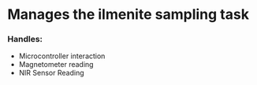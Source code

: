 # Manages the ilmenite sampling task

### Handles:
- Microcontroller interaction
- Magnetometer reading
- NIR Sensor Reading